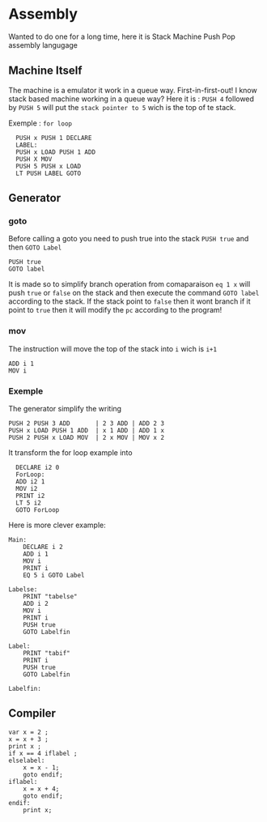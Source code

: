 # Assembly
Wanted to do one for a long time, here it is Stack Machine Push Pop assembly langugage  

## Machine Itself
The machine is a emulator it work in a queue way. First-in-first-out! I know stack based machine working in a queue way?
Here it is : `PUSH 4` followed by `PUSH 5` will put the `stack pointer to 5` wich is the top of te stack.

Exemple : `for loop`
```
  PUSH x PUSH 1 DECLARE 
  LABEL:
  PUSH x LOAD PUSH 1 ADD
  PUSH X MOV
  PUSH 5 PUSH x LOAD
  LT PUSH LABEL GOTO
```

## Generator

### goto
Before calling a goto you need to push true into the stack `PUSH true` and then `GOTO Label`
```
PUSH true
GOTO label
```

It is made so to simplify branch operation from comaparaison `eq 1 x` will push `true` or `false` on the stack and then execute the command `GOTO label` according to the stack. If the stack point to `false` then it wont branch if it point to `true` then it will modify the `pc` according to the program!

### mov
The instruction will move the top of the stack into `i` wich is `i+1` 
```
ADD i 1
MOV i
```
### Exemple
The generator simplify the writing 
```
PUSH 2 PUSH 3 ADD       | 2 3 ADD | ADD 2 3
PUSH x LOAD PUSH 1 ADD  | x 1 ADD | ADD 1 x
PUSH 2 PUSH x LOAD MOV  | 2 x MOV | MOV x 2
```
It transform the for loop example into 
```
  DECLARE i2 0
  ForLoop:
  ADD i2 1
  MOV i2
  PRINT i2
  LT 5 i2
  GOTO ForLoop
```
Here is more clever example:
```
Main:
    DECLARE i 2
    ADD i 1
    MOV i
    PRINT i
    EQ 5 i GOTO Label

Labelse:
    PRINT "tabelse"
    ADD i 2
    MOV i
    PRINT i
    PUSH true
    GOTO Labelfin

Label:
    PRINT "tabif"
    PRINT i
    PUSH true
    GOTO Labelfin

Labelfin:
```
## Compiler 

```
var x = 2 ;
x = x + 3 ;
print x ;
if x == 4 iflabel ;
elselabel:
    x = x - 1;
    goto endif;
iflabel:
    x = x + 4;
    goto endif;
endif:
    print x;

```


